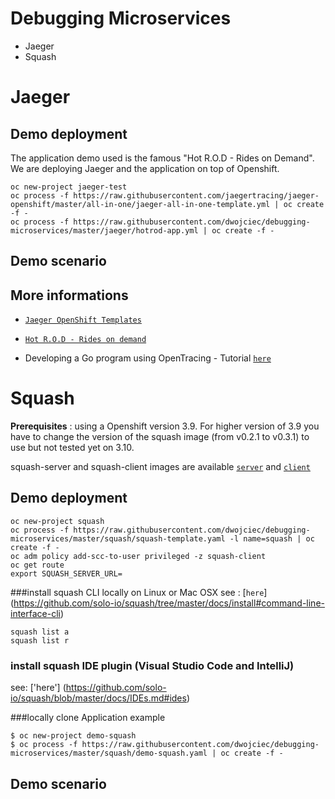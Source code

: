 # Debugging Microservices

  * Jaeger
  * Squash
 
    
# Jaeger 

## Demo deployment
The application demo used is the famous "Hot R.O.D - Rides on Demand". We are deploying Jaeger and the application on top of Openshift.

```
oc new-project jaeger-test
oc process -f https://raw.githubusercontent.com/jaegertracing/jaeger-openshift/master/all-in-one/jaeger-all-in-one-template.yml | oc create -f -
oc process -f https://raw.githubusercontent.com/dwojciec/debugging-microservices/master/jaeger/hotrod-app.yml | oc create -f -

```

## Demo scenario


## More informations
  
  * [`Jaeger OpenShift Templates`](https://github.com/jaegertracing/jaeger-openshift/blob/master/README.md)
  
  * [`Hot R.O.D - Rides on demand`](https://github.com/jaegertracing/jaeger/tree/master/examples/hotrod)

  * Developing a Go program using OpenTracing -  Tutorial [`here`](https://github.com/yurishkuro/opentracing-tutorial/tree/master/go)


# Squash 
**Prerequisites** : using a Openshift version 3.9. For higher version of 3.9 you have to change the version of the squash image (from v0.2.1 to v0.3.1) to use but not tested yet on 3.10. 

squash-server and squash-client images are available [`server`](https://hub.docker.com/r/soloio/squash-server/tags/) and [`client`](https://hub.docker.com/r/soloio/squash-client/tags/)

## Demo deployment

```
oc new-project squash
oc process -f https://raw.githubusercontent.com/dwojciec/debugging-microservices/master/squash/squash-template.yaml -l name=squash | oc create -f -
oc adm policy add-scc-to-user privileged -z squash-client
oc get route
export SQUASH_SERVER_URL=

```

###install squash CLI locally on Linux or Mac OSX
see : [`here`] (https://github.com/solo-io/squash/tree/master/docs/install#command-line-interface-cli)

```
squash list a
squash list r 
```

### install squash IDE plugin (Visual Studio Code and IntelliJ)
see: ['here'] (https://github.com/solo-io/squash/blob/master/docs/IDEs.md#ides)
 
###locally clone Application example  

```
$ oc new-project demo-squash
$ oc process -f https://raw.githubusercontent.com/dwojciec/debugging-microservices/master/squash/demo-squash.yaml | oc create -f - 

```

## Demo scenario


